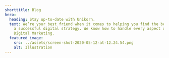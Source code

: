 ```yaml
---
shorttitle: Blog
hero:
  heading: Stay up-to-date with Unikorn.
  text: We’re your best friend when it comes to helping you find the best path to
    a successful digital strategy. We know how to handle every aspect of your
    Digital Marketing.
  featured_image:
    src: ../assets/screen-shot-2020-05-12-at-12.24.54.png
    alt: Illustration
---
```

